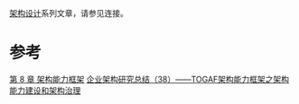 [架构设计](https://www.jianshu.com/c/753debf1423d)系列文章，请参见连接。


# 参考
[第 8 章 架构能力框架](https://www.jianshu.com/writer#/notebooks/25123939/notes/95525450)
[企业架构研究总结（38）——TOGAF架构能力框架之架构能力建设和架构治理](https://www.cnblogs.com/zscyun/p/3334411.html)
